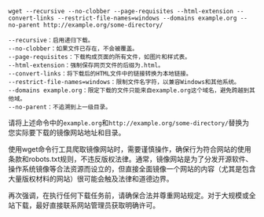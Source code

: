 
```shell
wget --recursive --no-clobber --page-requisites --html-extension --convert-links --restrict-file-names=windows --domains example.org --no-parent http://example.org/some-directory/
```

    --recursive：启用递归下载。
    --no-clobber：如果文件已存在，不会被覆盖。
    --page-requisites：下载构成页面的所有文件，如图片和样式表。
    --html-extension：强制保存网页文件的后缀为.html。
    --convert-links：将下载后的HTML文件中的链接转换为本地链接。
    --restrict-file-names=windows：限制文件名字符，以兼容Windows和其他系统。
    --domains example.org：限定下载的文件只能来自example.org这个域名，避免跨越到其他域。
    --no-parent：不追溯到上一级目录。

请将上述命令中的`example.org`和`http://example.org/some-directory/`替换为您实际要下载的镜像网站地址和目录。

使用wget命令行工具爬取镜像网站时，需要谨慎操作，确保行为符合网站的使用条款和robots.txt规则，不违反版权法律。通常，镜像网站是为了分发开源软件、操作系统镜像等合法资源而设立的，但直接全面镜像一个网站的内容（尤其是包含大量版权材料的网站）很可能会触及法律和道德边界。

再次强调，在执行任何下载任务前，请确保合法并尊重网站规定。对于大规模或全站下载，最好直接联系网站管理员获取明确许可。